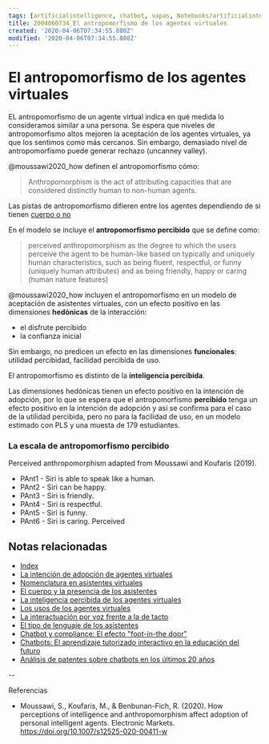 ```yaml
---
tags: [artificialintelligence, chatbot, vapas, Notebooks/artificialintelligence, virtualagents, antropomorphism]
title: 2004060734_El antropomorfismo de los agentes virtuales
created: '2020-04-06T07:34:55.880Z'
modified: '2020-04-06T07:34:55.880Z'
---
```


# El antropomorfismo de los agentes virtuales

EL antropomorfismo de un agente virtual indica en qué medida lo consideramos similar a una persona. Se espera que niveles de antropomorfismo altos mejoren la aceptación de los agentes virtuales, ya que los sentimos como más cercanos. Sin embargo, demasiado nivel de antropomorfismo puede generar rechazo (uncanney valley).

@moussawi2020_how definen el antropomorfismo cómo: 

> Anthropomorphism is the act of attributing capacities that are considered distinctly human to non-human agents.

Las pistas de antropomorfismo difieren entre los agentes dependiendo de si tienen [cuerpo o no](2004040921_cuerpo_presencia_fisica_asistentes_virtuales.md)

En el modelo se incluye el **antropomorfismo percibido** que se define como:

> perceived anthropomorphism as the degree to which the users perceive the agent to be human-like based on typically and uniquely human characteristics, such as being fluent, respectful, or funny (uniquely human attributes) and as being friendly, happy or caring (human nature features)

@moussawi2020_how incluyen el antropomorfismo en un modelo de aceptación de asistentes virtuales, con un efecto positivo en las dimensiones **hedónicas** de la interacción:

- el disfrute percibido
- la confianza inicial

Sin embargo, no predicen un efecto en las dimensiones **funcionales**: utilidad percibidad, facilidad percibida de uso.

El antropomorfismo es distinto de la **inteligencia percibida**.

Las dimensiones hedónicas tienen un efecto positivo en la intención de adopción, por lo que se espera que el antropomorfismo **percibido** tenga un efecto positivo en la intención de adopción y así se confirma para el caso de la utilidad percibida, pero no para la facilidad de uso, en un modelo estimado con PLS y una muesta de 179 estudiantes.

### La escala de antropomorfismo percibido

Perceived anthropomorphism adapted from Moussawi
and Koufaris (2019). 

- PAnt1 - Siri is able to speak like a human. 
- PAnt2 - Siri can be happy. 
- PAnt3 - Siri is friendly. 
- PAnt4 - Siri is respectful. 
- PAnt5 - Siri is funny. 
- PAnt6 - Siri is caring. Perceived

## Notas relacionadas

- [Index](_2003101705_index.md)
- [La intención de adopción de agentes virtuales](2004060832_intencion_adopcion_agente_virtual.md)
- [Nomenclatura en asistentes virtuales](2004030718_nombresasistentesvirtuales.md)
- [El cuerpo y la presencia de los asistentes](2004040921_cuerpo_presencia_fisica_asistentes_virtuales.md)
- [La inteligencia percibida de los agentes virtuales](2004060750_inteligencia_percibida_agentes_virtuales.md)
- [Los usos de los agentes virtuales](2004060821_usos_virtual_agents_sistemas_duales.md)
- [La interactuación por voz frente a la de tacto](2004051647_effect_voice_interactions.md)
- [El tipo de lenguaje de los asistentes](2004051732_tipo_lenguaje_asistentes.md)
- [Chatbot y compliance: El efecto "foot-in-the door"](2003241149_chatbots_footinthedoor_y_compliance.md)
- [Chatbots: El aprendizaje tutorizado interactivo en la educación del futuro](2003101700_aprendizaje_interactivo_educacion_futuro.md)
- [Análisis de patentes sobre chatbots en los últimos 20 años](2003250911_analisistextopatentesparachatbots.md)

--

Referencias 

- Moussawi, S., Koufaris, M., & Benbunan-Fich, R. (2020). How perceptions of intelligence and anthropomorphism affect adoption of personal intelligent agents. Electronic Markets. https://doi.org/10.1007/s12525-020-00411-w